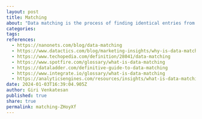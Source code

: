 ```yaml
---
layout: post
title: Matching
about: "Data matching is the process of finding identical entries from one or more collections of data and unifying the data records. It could be performed between datasets to ensure that data from various datasets is synced. Matching examines the extent of overlap across all entries in a single data set and returns the weighted probability of a match for each pair of records matched. After that, you can pick whichever entries are matching and take measures on the underlying data."
categories:
tags:
references:
  - https://nanonets.com/blog/data-matching
  - https://www.datactics.com/blog/marketing-insights/why-is-data-matching-important-to-an-organisation
  - https://www.techopedia.com/definition/28041/data-matching
  - https://www.spotfire.com/glossary/what-is-data-matching
  - https://dataladder.com/definitive-guide-to-data-matching
  - https://www.integrate.io/glossary/what-is-data-matching
  - https://analyticsengines.com/resources/insights/what-is-data-matching-and-why-does-it-matter
date: 2024-01-03T16:39:04.905Z
author: Giri Venkatesan
published: true
share: true
permalink: matching-ZHoyXf
---
```

